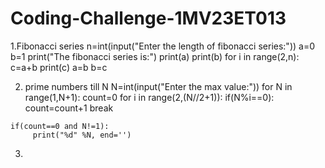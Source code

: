# Coding-Challenge-1MV23ET013

1.Fibonacci series
  n=int(input("Enter the length of fibonacci series:"))
  a=0
  b=1
  print("The fibonacci series is:")
  print(a)
  print(b)
  for i in range(2,n):
      c=a+b
      print(c)
      a=b
      b=c

  2. prime numbers till N
  N=int(input("Enter the max value:"))
  for N in range(1,N+1):
     count=0
     for i in range(2,(N//2+1)):
        if(N%i==0):
            count=count+1
            break

    if(count==0 and N!=1):
         print("%d" %N, end='')


   3.      
   
      
